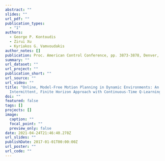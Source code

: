 ```yaml
---
abstract: ""
slides: ""
url_pdf: ""
publication_types:
  - "1"
authors:
  - George P. Kontoudis
  - Zirui Xu
  - Kyriakos G. Vamvoudakis
author_notes: []
publication: Proc. American Control Conference, pp. 3873-3878, Denver, CO, 2020
summary: ""
url_dataset: ""
url_project: ""
publication_short: ""
url_source: ""
url_video: ""
title: "Online, Model-Free Motion Planning in Dynamic Environments: An
  Intermittent, Finite Horizon Approach with Continuous-Time Q-Learning"
doi: ""
featured: false
tags: []
projects: []
image:
  caption: ""
  focal_point: ""
  preview_only: false
date: 2021-04-24T21:46:40.278Z
url_slides: ""
publishDate: 2017-01-01T00:00:00Z
url_poster: ""
url_code: ""
---
```

